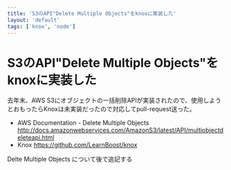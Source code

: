 ```yaml
---
title: 'S3のAPI"Delete Multiple Objects"をknoxに実装した'
layout: 'default'
tags: ['knox', 'node']
---
```


S3のAPI"Delete Multiple Objects"をknoxに実装した
================================================

去年末、AWS S3にオブジェクトの一括削除APIが実装されたので、使用しようとおもったらKnoxは未実装だったので対応してpull-request送った。

 - AWS Documentation - Delete Multiple Objects http://docs.amazonwebservices.com/AmazonS3/latest/API/multiobjectdeleteapi.html
 - Knox https://github.com/LearnBoost/knox

Delte Multiple Objects について後で追記する
